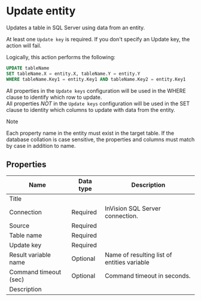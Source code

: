 # Update entity

Updates a table in SQL Server using data from an entity.  

At least one `Update key` is required. If you don't specify an Update key, the action will fail.  


Logically, this action performs the following:

```sql
UPDATE tableName
SET tableName.X = entity.X, tableName.Y = entity.Y
WHERE tableName.Key1 = entity.Key1 AND tableName.Key2 = entity.Key1
```

All properties in the `Update keys` configuration will be used in the WHERE clause to identify which row to update.  
All properties _NOT_ in the `Update keys` configuration will be used in the SET clause to identity which columns to update with data from the entity.  

> [!NOTE]
> Each property name in the entity must exist in the target table. If the database collation is case sensitive, the properties and columns must match by case in addition to name.




## Properties

| Name         | Data type       | Description                                       |
|--------------|-----------------|---------------------------------------------------|
| Title           |           |                        |
| Connection         | Required   | InVision SQL Server connection. |
| Source   | Required |  |
| Table name | Required  |   |
| Update key | Required  |   |
| Result variable name | Optional  | Name of resulting list of entities variable  |
| Command timeout (sec) | Optional | Command timeout in seconds.|
| Description   |           |                  |

